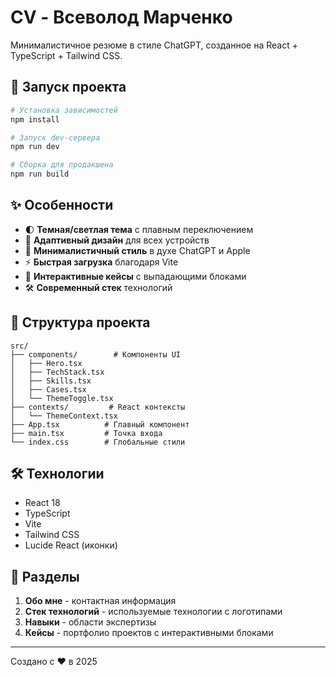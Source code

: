 # CV - Всеволод Марченко

Минималистичное резюме в стиле ChatGPT, созданное на React + TypeScript + Tailwind CSS.

## 🚀 Запуск проекта

```bash
# Установка зависимостей
npm install

# Запуск dev-сервера
npm run dev

# Сборка для продакшена
npm run build
```

## ✨ Особенности

- 🌓 **Темная/светлая тема** с плавным переключением
- 📱 **Адаптивный дизайн** для всех устройств
- 🎨 **Минималистичный стиль** в духе ChatGPT и Apple
- ⚡ **Быстрая загрузка** благодаря Vite
- 🎯 **Интерактивные кейсы** с выпадающими блоками
- 🛠️ **Современный стек** технологий

## 📂 Структура проекта

```
src/
├── components/        # Компоненты UI
│   ├── Hero.tsx
│   ├── TechStack.tsx
│   ├── Skills.tsx
│   ├── Cases.tsx
│   └── ThemeToggle.tsx
├── contexts/         # React контексты
│   └── ThemeContext.tsx
├── App.tsx          # Главный компонент
├── main.tsx         # Точка входа
└── index.css        # Глобальные стили
```

## 🛠 Технологии

- React 18
- TypeScript
- Vite
- Tailwind CSS
- Lucide React (иконки)

## 📝 Разделы

1. **Обо мне** - контактная информация
2. **Стек технологий** - используемые технологии с логотипами
3. **Навыки** - области экспертизы
4. **Кейсы** - портфолио проектов с интерактивными блоками

---

Создано с ❤️ в 2025

